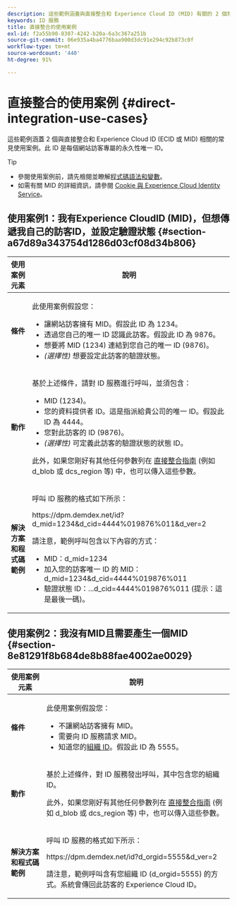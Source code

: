 ```yaml
---
description: 這些範例涵蓋與直接整合和 Experience Cloud ID (MID) 有關的 2 個常見使用案例。MID 是每個網站訪客專屬的永久性唯一 ID。
keywords: ID 服務
title: 直接整合的使用案例
exl-id: f2a55b90-8307-4242-b20a-6a3c367a251b
source-git-commit: 06e935a4ba4776baa900d3dc91e294c92b873c0f
workflow-type: tm+mt
source-wordcount: '440'
ht-degree: 91%

---
```


# 直接整合的使用案例 {#direct-integration-use-cases}

這些範例涵蓋 2 個與直接整合和 Experience Cloud ID (ECID 或 MID) 相關的常見使用案例。此 ID 是每個網站訪客專屬的永久性唯一 ID。

>[!TIP]
>
>* 參閱使用案例前，請先檢閱並瞭解[程式碼語法和變數](../implementation-guides/direct-integration.md#concept-4cd3206a84bb4687af0b312ae09648b9)。
>* 如需有關 MID 的詳細資訊，請參閱 [Cookie 與 Experience Cloud Identity Service](../introduction/cookies.md)。
>

## 使用案例1：我有Experience CloudID (MID)，但想傳遞我自己的訪客ID，並設定驗證狀態 {#section-a67d89a343754d1286d03cf08d34b806}

<table id="table_DA8840FCB51541109FE6DF20430E8924"> 
 <thead> 
  <tr> 
   <th colname="col1" class="entry"> 使用案例元素 </th> 
   <th colname="col2" class="entry"> 說明 </th> 
  </tr> 
 </thead>
 <tbody> 
  <tr> 
   <td colname="col1"> <p> <b>條件</b> </p> </td> 
   <td colname="col2"> <p>此使用案例假設您： </p> 
    <ul id="ul_F20231F83EE84889B78971A64E758757"> 
     <li id="li_20F3E96493724CD2BAF4B20AEE5CBF23">讓網站訪客擁有 MID。假設此 ID 為 1234。 </li> 
     <li id="li_A358C58CC58C4FCBB7250F5ED108AA71">透過您自己的唯一 ID 認識此訪客。假設此 ID 為 9876。 </li> 
     <li id="li_D93CE7182EBE4927A5C7A0BF414C03BC">想要將 MID (1234) 連結到您自己的唯一 ID (9876)。 </li> 
     <li id="li_4611146E56624C2AB647733487A3F046"> <i>(選擇性)</i> 想要設定此訪客的驗證狀態。 </li> 
    </ul> </td> 
  </tr> 
  <tr> 
   <td colname="col1"> <p> <b>動作</b> </p> </td> 
   <td colname="col2"> <p>基於上述條件，請對 ID 服務進行呼叫，並須包含： </p> 
    <ul id="ul_9ECB1A65266644E89E949C57D202D5A4"> 
     <li id="li_10A6F5A9C54D44A08F4F2E405E6019E2">MID (1234)。 </li> 
     <li id="li_4869572B40E54C54B88A2474DAC475A8">您的資料提供者 ID。這是指派給貴公司的唯一 ID。假設此 ID 為 4444。 </li> 
     <li id="li_05C8ED47488C4E289D84093127EC7B19">您對此訪客的 ID (9876)。 </li> 
     <li id="li_3D1556AD18C843828A362CC604A9F76B"> <i>(選擇性)</i> 可定義此訪客的驗證狀態的狀態 ID。 </li> 
    </ul> <p>此外，如果您剛好有其他任何參數列在 <a href="../implementation-guides/direct-integration.md#concept-4cd3206a84bb4687af0b312ae09648b9" format="dita" scope="local"> 直接整合指南</a> (例如 <span class="codeph"> d_blob</span> 或 <span class="codeph"> dcs_region</span> 等) 中，也可以傳入這些參數。 </p> </td> 
  </tr> 
  <tr> 
   <td colname="col1"> <p> <b>解決方案和程式碼範例</b> </p> </td> 
   <td colname="col2"> <p>呼叫 ID 服務的格式如下所示： </p> <p> <span class="codeph">https://dpm.demdex.net/id?d_mid=1234&amp;d_cid=4444%019876%011&amp;d_ver=2</span> </p> <p>請注意，範例呼叫包含以下內容的方式： </p> 
    <ul id="ul_0667FBFD8D3C46BDBD027F484691EC97"> 
     <li id="li_FAB1FAE703DB48D1A32EE72684028964">MID：<span class="codeph">d_mid=1234</span> </li> 
     <li id="li_C97B74FF444F4BB4B4A5CB1CBBE52249">加入您的訪客唯一 ID 的 MID：<span class="codeph">d_mid=1234&amp;d_cid=4444%019876%011</span> </li> 
     <li id="li_D428DBF765234DD78DDF152C5EE8AB69">驗證狀態 ID：<span class="codeph">...d_cid=4444%019876%011</span> (提示：這是最後一碼)。 </li> 
    </ul> </td> 
  </tr> 
 </tbody> 
</table>

## 使用案例2：我沒有MID且需要產生一個MID {#section-8e81291f8b684de8b88fae4002ae0029}

<table id="table_666A92693F8A413096DF6A64770C1141"> 
 <thead> 
  <tr> 
   <th colname="col1" class="entry"> 使用案例元素 </th> 
   <th colname="col2" class="entry"> 說明 </th> 
  </tr> 
 </thead>
 <tbody> 
  <tr> 
   <td colname="col1"> <p> <b>條件</b> </p> </td> 
   <td colname="col2"> <p>此使用案例假設您： </p> 
    <ul id="ul_BF3BD821907B46A4B2EFA63146D35722"> 
     <li id="li_E658AE0671D14558B65FDD8992F25996">不讓網站訪客擁有 MID。 </li> 
     <li id="li_28A48BB3F71C4E4297F95A2D3E10AD7B">需要向 ID 服務請求 MID。 </li> 
     <li id="li_E2C306B9308D41E5BFE2F23EF48F5A41">知道您的<a href="../reference/requirements.md#section-a02f537129a64ffbb690d5738d360c26" format="dita" scope="local">組織 ID</a>。假設此 ID 為 5555。 </li> 
    </ul> </td> 
  </tr> 
  <tr> 
   <td colname="col1"> <p> <b>動作</b> </p> </td> 
   <td colname="col2"> <p>基於上述條件，對 ID 服務發出呼叫，其中包含您的組織 ID。 </p> <p>此外，如果您剛好有其他任何參數列在 <a href="../implementation-guides/direct-integration.md#concept-4cd3206a84bb4687af0b312ae09648b9" format="dita" scope="local"> 直接整合指南</a> (例如 <span class="codeph"> d_blob</span> 或 <span class="codeph"> dcs_region</span> 等) 中，也可以傳入這些參數。 </p> </td> 
  </tr> 
  <tr> 
   <td colname="col1"> <p> <b>解決方案和程式碼範例</b> </p> </td> 
   <td colname="col2"> <p>呼叫 ID 服務的格式如下所示： </p> <p> <span class="codeph">https://dpm.demdex.net/id?d_orgid=5555&amp;d_ver=2</span> </p> <p>請注意，範例呼叫含有您組織 ID <span class="codeph">(d_orgid=5555)</span> 的方式。系統會傳回此訪客的 <span class="keyword">Experience Cloud</span> ID。 </p> </td> 
  </tr> 
 </tbody> 
</table>
